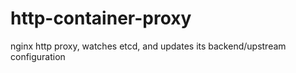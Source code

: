 # http-container-proxy
nginx http proxy, watches etcd, and updates its backend/upstream configuration
